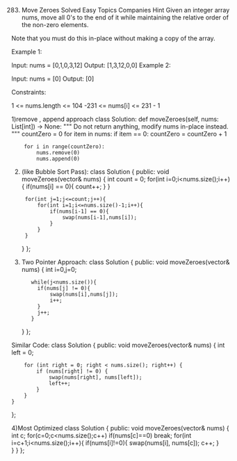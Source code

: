 283. Move Zeroes
Solved
Easy
Topics
Companies
Hint
Given an integer array nums, move all 0's to the end of it while maintaining the relative order of the non-zero elements.

Note that you must do this in-place without making a copy of the array.

 

Example 1:

Input: nums = [0,1,0,3,12]
Output: [1,3,12,0,0]
Example 2:

Input: nums = [0]
Output: [0]
 

Constraints:

1 <= nums.length <= 104
-231 <= nums[i] <= 231 - 1

1)remove , append approach
class Solution:
    def moveZeroes(self, nums: List[int]) -> None:
        """
        Do not return anything, modify nums in-place instead.
        """
        countZero = 0
        for item in nums:
            if item == 0:
                countZero = countZero + 1
        
        for i in range(countZero):
            nums.remove(0)
            nums.append(0)

2) (like Bubble Sort Pass):
class Solution {
public:
    void moveZeroes(vector<int>& nums) {
        int count = 0;
        for(int i=0;i<nums.size();i++){
            if(nums[i] == 0){
                count++;
            }
        }

        for(int j=1;j<=count;j++){
            for(int i=1;i<=nums.size()-1;i++){
                if(nums[i-1] == 0){
                    swap(nums[i-1],nums[i]);
                }
            }
        }  
    }
};

3) Two Pointer Approach:
class Solution {
public:
    void moveZeroes(vector<int>& nums) {
          int i=0,j=0;

          while(j<nums.size()){
            if(nums[j] != 0){
                swap(nums[i],nums[j]);
                i++;
            }
            j++;
          }
    }
};

Similar Code:
class Solution {
public:
    void moveZeroes(vector<int>& nums) {
        int left = 0;

        for (int right = 0; right < nums.size(); right++) {
            if (nums[right] != 0) {
                swap(nums[right], nums[left]);
                left++;
            }
        }        
    }
};

4)Most Optimized
class Solution {
public:
    void moveZeroes(vector<int>& nums) {
        int c;
        for(c=0;c<nums.size();c++) if(nums[c]==0) break;
        for(int i=c+1;i<nums.size();i++){
            if(nums[i]!=0){
                swap(nums[i], nums[c]);
                c++;
            }        
        }
    }
};
